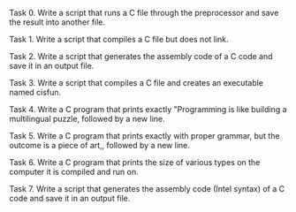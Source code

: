 Task 0. Write a script that runs a C file through the preprocessor and save the result into another file.

Task 1. Write a script that compiles a C file but does not link.

Task 2. Write a script that generates the assembly code of a C code and save it in an output file.

Task 3. Write a script that compiles a C file and creates an executable named cisfun.

Task 4. Write a C program that prints exactly "Programming is like building a multilingual puzzle, followed by a new line.

Task 5. Write a C program that prints exactly with proper grammar, but the outcome is a piece of art,, followed by a new line.

Task 6. Write a C program that prints the size of various types on the computer it is compiled and run on.

Task 7. Write a script that generates the assembly code (Intel syntax) of a C code and save it in an output file.

